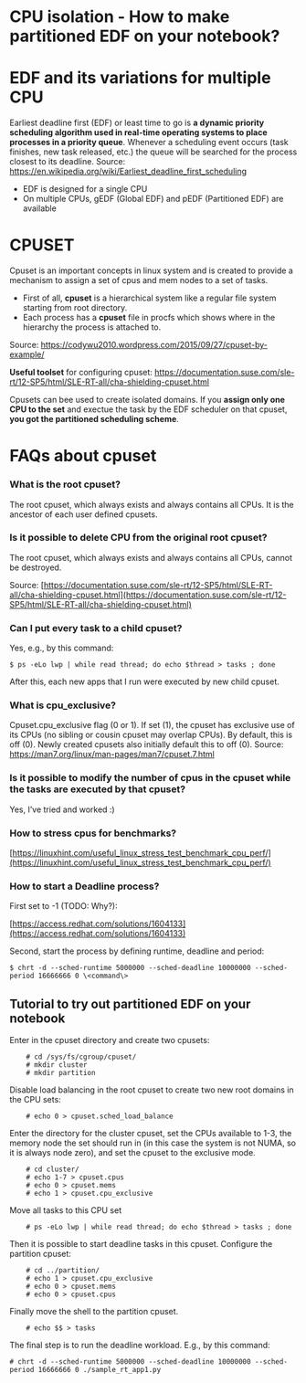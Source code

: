 # CPU isolation - How to make partitioned EDF on your notebook?

# EDF and its variations for multiple CPU
Earliest deadline first (EDF) or least time to go is **a dynamic priority scheduling algorithm used in real-time operating systems to place processes in a priority queue**. Whenever a scheduling event occurs (task finishes, new task released, etc.) the queue will be searched for the process closest to its deadline.
Source: https://en.wikipedia.org/wiki/Earliest_deadline_first_scheduling

- EDF is designed for a single CPU
- On multiple CPUs, gEDF (Global EDF) and pEDF (Partitioned EDF) are available

# CPUSET
Cpuset is an important concepts in linux system and is created to provide a mechanism to assign a set of cpus and mem nodes to a set of tasks. 

- First of all, **cpuset** is a hierarchical system like a regular file system starting from root directory.
- Each process has a **cpuset** file in procfs which shows where in the hierarchy the process is attached to.

Source: https://codywu2010.wordpress.com/2015/09/27/cpuset-by-example/

**Useful toolset** for configuring cpuset:
https://documentation.suse.com/sle-rt/12-SP5/html/SLE-RT-all/cha-shielding-cpuset.html

Cpusets can bee used to create isolated domains. If you **assign only one CPU to the set** and exectue the task by the EDF scheduler on that cpuset, **you got the partitioned scheduling scheme**.


# FAQs about cpuset

### What is the root cpuset?

The root cpuset, which always exists and always contains all CPUs. It is the ancestor of each user defined cpusets.

### Is it possible to delete CPU from the original root cpuset?

The root cpuset, which always exists and always contains all CPUs, cannot be destroyed.

Source: [https://documentation.suse.com/sle-rt/12-SP5/html/SLE-RT-all/cha-shielding-cpuset.html](https://documentation.suse.com/sle-rt/12-SP5/html/SLE-RT-all/cha-shielding-cpuset.html)

### Can I put every task to a child cpuset?


Yes, e.g., by this command:
```
$ ps -eLo lwp | while read thread; do echo $thread > tasks ; done
```

After this, each new apps that I run were executed by new child cpuset.

### What is cpu_exclusive?

Cpuset.cpu_exclusive flag (0 or 1).  If set (1), the cpuset has exclusive use  of its CPUs (no sibling or cousin cpuset may overlap          CPUs).  By default, this is off (0).  Newly created               cpusets also initially default this to off (0).
Source: https://man7.org/linux/man-pages/man7/cpuset.7.html

### Is it possible to modify the number of cpus in the cpuset while the tasks are executed by that cpuset?

  Yes, I’ve tried and worked :)
 

### How to stress cpus for benchmarks?

[https://linuxhint.com/useful_linux_stress_test_benchmark_cpu_perf/](https://linuxhint.com/useful_linux_stress_test_benchmark_cpu_perf/)

  

### How to start a Deadline process?

  

First set to -1 (TODO: Why?):

[https://access.redhat.com/solutions/1604133](https://access.redhat.com/solutions/1604133)

Second, start the process by defining runtime, deadline and period:

```
$ chrt -d --sched-runtime 5000000 --sched-deadline 10000000 --sched-period 16666666 0 \<command\>
```

## Tutorial to try out partitioned EDF on your notebook

Enter in the cpuset directory and create two cpusets:
```
    # cd /sys/fs/cgroup/cpuset/
    # mkdir cluster
    # mkdir partition
```
Disable load balancing in the root cpuset to create two new root domains in the CPU sets:
```
    # echo 0 > cpuset.sched_load_balance
```
Enter the directory for the cluster cpuset, set the CPUs available to 1-3, the memory node the set should run in (in this case the system is not NUMA, so it is always node zero), and set the cpuset to the exclusive mode.
```
    # cd cluster/
    # echo 1-7 > cpuset.cpus
    # echo 0 > cpuset.mems
    # echo 1 > cpuset.cpu_exclusive 
```
Move all tasks to this CPU set
```
    # ps -eLo lwp | while read thread; do echo $thread > tasks ; done
```
Then it is possible to start deadline tasks in this cpuset.
Configure the partition cpuset:
```
    # cd ../partition/
    # echo 1 > cpuset.cpu_exclusive 
    # echo 0 > cpuset.mems 
    # echo 0 > cpuset.cpus
```
Finally move the shell to the partition cpuset.
```
    # echo $$ > tasks 
```
The final step is to run the deadline workload. E.g., by this command:
```
# chrt -d --sched-runtime 5000000 --sched-deadline 10000000 --sched-period 16666666 0 ./sample_rt_app1.py
```
